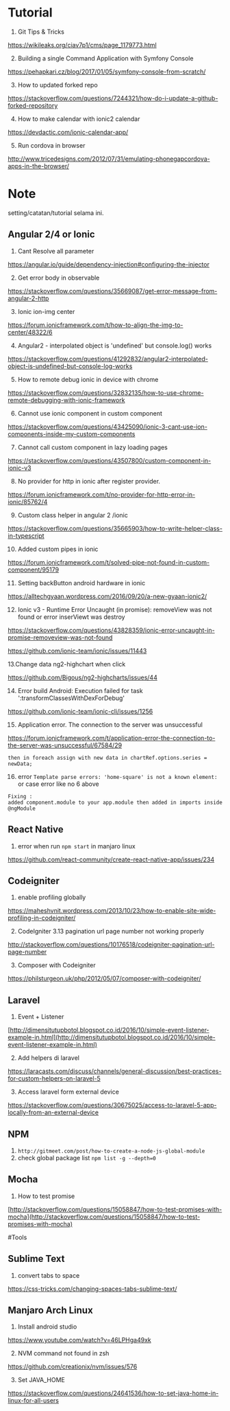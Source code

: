 # Tutorial

 1. Git Tips & Tricks
 
 https://wikileaks.org/ciav7p1/cms/page_1179773.html
 
 2. Building a single Command Application with Symfony Console
 
 https://pehapkari.cz/blog/2017/01/05/symfony-console-from-scratch/

3. How to updated forked repo

 https://stackoverflow.com/questions/7244321/how-do-i-update-a-github-forked-repository

4. How to make calendar with ionic2 calendar

https://devdactic.com/ionic-calendar-app/

5.  Run cordova in browser

http://www.tricedesigns.com/2012/07/31/emulating-phonegapcordova-apps-in-the-browser/

# Note
setting/catatan/tutorial selama ini.

## Angular 2/4 or Ionic 
 1. Cant Resolve all parameter
 
 https://angular.io/guide/dependency-injection#configuring-the-injector
 
 2. Get error body in observable
 
 https://stackoverflow.com/questions/35669087/get-error-message-from-angular-2-http
 
 3. Ionic ion-img center
 
 https://forum.ionicframework.com/t/how-to-align-the-img-to-center/48322/6
 
 4. Angular2 - interpolated object is 'undefined' but console.log() works
 
 https://stackoverflow.com/questions/41292832/angular2-interpolated-object-is-undefined-but-console-log-works
 
 5. How to remote debug ionic in device with chrome
 
 https://stackoverflow.com/questions/32832135/how-to-use-chrome-remote-debugging-with-ionic-framework
 
 6. Cannot use ionic component in custom component
 
 https://stackoverflow.com/questions/43425090/ionic-3-cant-use-ion-components-inside-my-custom-components
 
 7. Cannot call custom component in lazy loading pages
 
 https://stackoverflow.com/questions/43507800/custom-component-in-ionic-v3
 
 8. No provider for http in ionic after register provider.
 
 https://forum.ionicframework.com/t/no-provider-for-http-error-in-ionic/85762/4
 
 9. Custom class helper in angular 2 /ionic
 
 https://stackoverflow.com/questions/35665903/how-to-write-helper-class-in-typescript
 
 10. Added custom pipes in ionic
 
 https://forum.ionicframework.com/t/solved-pipe-not-found-in-custom-component/95179
 
 11. Setting backButton android hardware in ionic
 
 https://alltechgyaan.wordpress.com/2016/09/20/a-new-gyaan-ionic2/
 
 12. Ionic v3 - Runtime Error Uncaught (in promise): removeView was not found or error inserViewt was destroy
 
 https://stackoverflow.com/questions/43828359/ionic-error-uncaught-in-promise-removeview-was-not-found
 
 https://github.com/ionic-team/ionic/issues/11443
 
 13.Change data ng2-highchart when click
 
 https://github.com/Bigous/ng2-highcharts/issues/44
 
 14. Error build Android: Execution failed for task ':transformClassesWithDexForDebug'
 
 https://github.com/ionic-team/ionic-cli/issues/1256
 
 15. Application error. The connection to the server was unsuccessful
 
 https://forum.ionicframework.com/t/application-error-the-connection-to-the-server-was-unsuccessful/67584/29
  
 ```
 then in foreach assign with new data in chartRef.options.series = newData;
 ```
 
 16.  error `Template parse errors: 'home-square' is not a known element:`  or case error like no 6 above
 ```
 Fixing : 
 added component.module to your app.module then added in imports inside @ngModule
 ```
 
## React Native
1. error when run `npm start` in manjaro linux

https://github.com/react-community/create-react-native-app/issues/234

 
## Codeigniter
 1. enable profiling globally
 
  https://maheshvnit.wordpress.com/2013/10/23/how-to-enable-site-wide-profiling-in-codeigniter/
 
 2. CodeIgniter 3.13 pagination url page number not working properly
 
  http://stackoverflow.com/questions/10176518/codeigniter-pagination-url-page-number
 
 3. Composer with Codeigniter
 
  https://philsturgeon.uk/php/2012/05/07/composer-with-codeigniter/

## Laravel
 1. Event + Listener
 
 [http://dimensitutupbotol.blogspot.co.id/2016/10/simple-event-listener-example-in.html](http://dimensitutupbotol.blogspot.co.id/2016/10/simple-event-listener-example-in.html)
 
 2. Add helpers di laravel
 
 https://laracasts.com/discuss/channels/general-discussion/best-practices-for-custom-helpers-on-laravel-5
 
 3. Access laravel form external device
 
 https://stackoverflow.com/questions/30675025/access-to-laravel-5-app-locally-from-an-external-device
 
## NPM
 1. `http://gitmeet.com/post/how-to-create-a-node-js-global-module`
 2. check global package list `npm list -g --depth=0`
 
## Mocha
 1. How to test promise
 
 [http://stackoverflow.com/questions/15058847/how-to-test-promises-with-mocha](http://stackoverflow.com/questions/15058847/how-to-test-promises-with-mocha)


#Tools

## Sublime Text
 1. convert tabs to space
 
 https://css-tricks.com/changing-spaces-tabs-sublime-text/
 
 ## Manjaro Arch Linux
 1. Install android studio
 
  https://www.youtube.com/watch?v=46LPHga49xk
  
 2. NVM command not found in zsh
 
 https://github.com/creationix/nvm/issues/576

3. Set JAVA_HOME

https://stackoverflow.com/questions/24641536/how-to-set-java-home-in-linux-for-all-users

